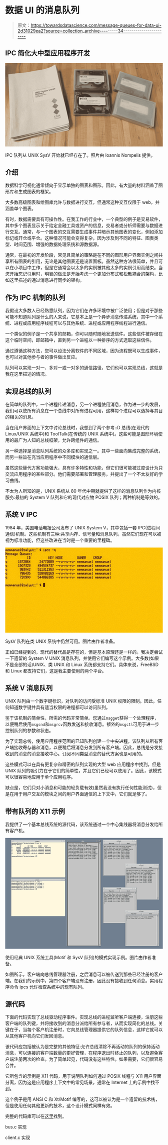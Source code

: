 # 数据 UI 的消息队列

> 原文：<https://towardsdatascience.com/message-queues-for-data-ui-2d31029ea2?source=collection_archive---------34----------------------->

## IPC 简化大中型应用程序开发

![](img/5db7d0b224ae5c0236b5041c38de1290.png)

IPC 队列从 UNIX SysV 开始就已经存在了。照片由 Ioannis Nompelis 提供。

## 介绍

数据科学可视化通常倾向于显示单独的图表和图形。因此，有大量的材料涵盖了图形库和生成图表的框架。

大多数高级图表和绘图库允许与数据进行交互，但通常这种交互仅限于 web，并涵盖单个图表。

有时，数据需要具有可操作性。在我工作的行业中，一个典型的例子是交易软件，其中多个图表显示关于给定金融工具或资产的信息，交易者或分析师需要与数据进行交互。通常，与一个图表的交互需要生成事件并暗示其他图表的变化，例如添加标记或开仓或平仓。这种情况可能会变得复杂，因为涉及到不同的特征、图表类型、时间范围、增强的数据处理系统和源数据源。

通常，在最初的开发阶段，常见且简单的策略是在不同的图形用户界面实例之间共享所有图表的引用，无论是其他图表还是设置面板。虽然这种方法很简单，并且可以在小项目中工作，但是它通常会以太多的实例被其他太多的实例引用而结束。当您开始忘记引用时，明智的做法是开始考虑一个更加分布式和松散耦合的架构，比如这里描述的通过消息进行同步的架构。

## 作为 IPC 机制的队列

我假设大多数人已经熟悉队列，因为它们在许多环境中被广泛使用；但是对于那些可能不知道队列是什么的人来说，它基本上是一个异步消息传递系统，其中一个系统、进程或应用程序线程可以与其他系统、进程或应用程序线程进行通信。

一个类似的例子是一个共享的邮箱，你可以随时随地发送信件。这些信件被存储在这个临时空间，即邮箱中，直到另一个进程以一种排序的方式选取这些信件。

通过遵循这种方法，您可以设法分离软件的不同区域，因为流程既可以生成事件，也可以对其他参与者的事件做出反应。

队列可以实现一对一、多对一或一对多的通信路径，它们也可以实现总线，这就是我在这里描述的情况。

## 实现总线的队列

在简单的队列中，一个进程传递消息，另一个进程使用消息，作为进一步的发展，我们可以使所有消息在一个总线中对所有进程可用，这样每个进程可以选择与其目的相关的消息。

当在用户界面的上下文中讨论总线时，我想到了两个参考::D 总线(在现代的 Linux/UNIX 系统中)和 ToolTalk(在传统的 UNIX 系统中)。这些可能是图形环境使用的最广为人知的总线框架，允许跨组件的通信。

另一种选择是消息队列系统的众多库和实现之一。其中一些面向集成完整的系统，而另一些旨在充当应用程序中不同模块的通信层。

虽然这些替代方案功能强大，具有许多特性和功能，但它们很可能被过度设计为只交流应用程序的某些部分。他们需要部署和管理服务，并提出了一个不太友好的学习曲线。

不太为人所知的是，UNIX 系统从 80 年代中期就提供了这样的消息队列作为内核服务:最初的 System V 队列和它的现代对应物 POSIX 队列；两种机制是等效的。

## 系统 V IPC

1984 年，美国电话电报公司发布了 UNIX System V，其中包括一套 IPC(进程间通信)机制。这些机制有三种:共享内存、信号量和消息队列。虽然它们现在可以被视为标准功能，但这些改进在当时是一个重要的里程碑。

![](img/ca6287ad4b266e24a6a92045accc413c.png)

SysV 队列在类 UNIX 系统中仍然可用。图片由作者准备。

正如已经提到的，现代的替代品是存在的，但是基本原理还是一样的。我决定尝试一下遗留的 System V UNIX 消息队列，并使用它们编写这个示例。大多数(如果不是全部的话)UNIX、类 UNIX 和 Linux 系统都支持它们。具体来说，FreeBSD 和 Linux 都支持它们，这是我主要使用的两个平台。

## 系统 V 消息队列

UNIX 队列由一个数字键标识，对队列的访问受标准 UNIX 权限的限制。因此，任何知道数字键并具有适当权限的进程都可以访问队列。

鉴于该机制的简单性，所需的代码非常简单。您通过`msgget`获得一个处理程序，以便稍后使用`msgsnd`和`msgrcv`函数发送和接收消息。额外的`msgctl`可用于进一步控制队列的参数和状态。

为了实现总线，使用应用程序范围的已知队列创建一个中央进程，该队列从所有客户端接收寄存器和消息，以便稍后将消息分发到所有客户端。因此，总线是分发接收到的消息的消息接收中心。订阅不同类型消息的替代方案也是可用的。

这些模式可以在具有更复杂和精密的队列实现的大型 web 应用程序中找到，但是 UNIX 队列的吸引力在于它们的简单性，并且它们已经可以使用了。因此，该模式可以很容易地应用于单个应用程序。

缺点是，它们只对小消息和可能的轻负载有效(虽然我没有执行任何性能测试)，但是在用于用户交互的模块之间的用户界面通信的上下文中，它们就足够了。

## 带有队列的 X11 示例

我提供了一个基本总线系统的源代码，该系统通过一个中心集线器将消息分发给所有客户机。

![](img/0b3e71272c2ec5e7f3cd03f206bd846b.png)

使用经典 UNIX 系统工具(Motif 和 SysV 队列)的模式实现示例。图片由作者准备。

如图所示，客户端向总线管理器注册，之后消息可以被传送到那些已经注册的客户端。在我们的示例中，第四个客户端没有注册，因此没有接收到任何消息。实用程序命令 ipcs 允许检查系统中的现有队列。

## 源代码

下面的代码实现了总线驱动程序事件。实现总线的进程监听客户端连接，注册这些客户端的队列键，并将接收到的消息分派给所有参与者，从而实现简化的总线。关键在于，当每个客户机注册时，它向总线管理器提供它的队列信息，这样它就可以从其他客户机向它们发回消息。

该代码应包括被认为是完整的其他特征:允许总线清除不再活动的队列的保持活动消息，可以连接的客户端数量的更好管理，在程序退出时终止的队列，以及避免客户端注册两次的检查。为了简单起见，代码没有这些特性。如果需要，它们很容易合并。

它所包含的示例是 X11 代码，用于说明队列如何通过 POSIX 线程与 X11 用户界面分离，因为这是应用程序上下文中的常见场景，通常在 Internet 上的示例中找不到。

这个例子是用 ANSI C 和 Xt/Motif 编写的，这可以被认为是一个遗留的技术栈，但是使用任何其他更新的技术，这个设计模式同样有效。

完整的代码库可以在[这里](https://github.com/marioemmanuel/messagequeues.git)找到。

bus.c 实现

client.c 实现